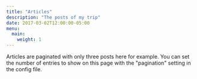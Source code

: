 ```yaml
---
title: "Articles"
description: "The posts of my trip"
date: 2017-03-02T12:00:00-05:00
menu:
  main:
    weight: 1
---
```

Articles are paginated with only three posts here for example. You can set the number of entries to show on this page with the "pagination" setting in the config file.

